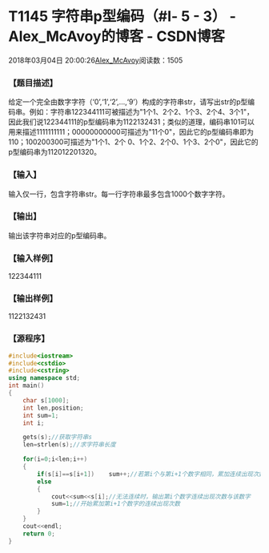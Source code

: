 # T1145	字符串p型编码（#Ⅰ- 5 - 3） - Alex_McAvoy的博客 - CSDN博客





2018年03月04日 20:00:26[Alex_McAvoy](https://me.csdn.net/u011815404)阅读数：1505








### 【题目描述】

给定一个完全由数字字符（‘0’,‘1’,‘2’,…,‘9’）构成的字符串str，请写出str的p型编码串。例如：字符串122344111可被描述为"1个1、2个2、1个3、2个4、3个1"，因此我们说122344111的p型编码串为1122132431；类似的道理，编码串101可以用来描述1111111111；00000000000可描述为"11个0"，因此它的p型编码串即为110；100200300可描述为"1个1、2个 0、1个2、2个0、1个3、2个0"，因此它的p型编码串为112012201320。


### 【输入】

输入仅一行，包含字符串str。每一行字符串最多包含1000个数字字符。


### 【输出】

输出该字符串对应的p型编码串。


### 【输入样例】

122344111

### 【输出样例】

1122132431

### 【源程序】

```cpp
#include<iostream>
#include<cstdio>
#include<cstring>
using namespace std;
int main()
{
	char s[1000];
	int len,position;
	int sum=1;
	int i;

	gets(s);//获取字符串s
	len=strlen(s);//求字符串长度

	for(i=0;i<len;i++)
	{
		if(s[i]==s[i+1])	sum++;//若第i个与第i+1个数字相同，累加连续出现次数
		else
		{
			cout<<sum<<s[i];//无法连续时，输出第i个数字连续出现次数与该数字
			sum=1;//开始累加第i+1个数字的连续出现次数
		}
	}
	cout<<endl;
	return 0;
}
```



